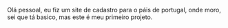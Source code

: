 Olá pessoal, eu fiz um site de cadastro para o páis de portugal, onde moro, sei que tá basico, mas este é meu primeiro projeto.
